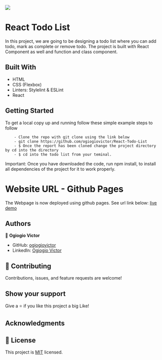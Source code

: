![](https://img.shields.io/badge/Microverse-blueviolet)

# React Todo List

In this project, we are going to be designing a todo list where you can add todo, mark as complete or remove todo. The project is built with React Component as well and function and class component.

## Built With

- HTML
- CSS (Flexbox)
- Linters: Stylelint & ESLint
- React 

## Getting Started

To get a local copy up and running follow these simple example steps to follow

```
    - Clone the repo with git clone using the link below
    - git clone https://github.com/ogiogiovictor/React-Todo-List
    - $ Once the report has been cloned change the project directory by cd into the directory
    - $ cd into the todo list from your teminal.
```
Important: Once you have downloaded the code, run npm install, to install all dependencies of the project for it to work properly.

# Website URL - Github Pages
The Webpage is now deployed using github pages. See url link below:
[live demo]( https://github.com/ogiogiovictor/React-Todo-List/dist)


## Authors
👤 **Ogiogio Victor**

- GitHub: [ogiogiovictor](https://github.com/ogiogiovictor) 
- LinkedIn: [Ogiogio Victor](https://www.linkedin.com/in/ogiogio-victor-a096a0181/)

## 🤝 Contributing

Contributions, issues, and feature requests are welcome!

## Show your support

Give a ⭐️ if you like this project a big Like!

## Acknowledgments

## 📝 License

This project is [MIT](./MIT.md) licensed.
